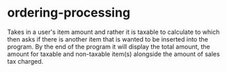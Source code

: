 # ordering-processing
Takes in a user's item amount and rather it is taxable to calculate to which then asks if there is another item that is wanted to be inserted into the program. By the end of the program it will display the total amount, the amount for taxable and non-taxable item(s) alongside the amount of sales tax charged.
